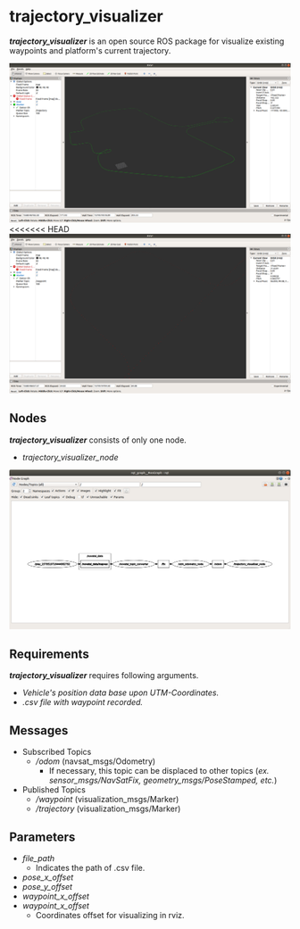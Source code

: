 # trajectory_visualizer
***trajectory_visualizer*** is an open source ROS package for visualize existing waypoints and platform's current trajectory.

<img src="imgs/trajectory.png" width="712pix" />
<<<<<<< HEAD

<img src="imgs/waypoints.png" width="712pix" />

## Nodes
***trajectory_visualizer*** consists of only one node.

- *trajectory_visualizer_node*

<img src="imgs/rqt_graph.png" width="712pix" />

## Requirements
***trajectory_visualizer*** requires following arguments.

- *Vehicle's position data base upon UTM-Coordinates.*
- *.csv file with waypoint recorded.*

## Messages
- Subscribed Topics
  - */odom* (navsat_msgs/Odometry)
    - If necessary, this topic can be displaced to other topics (*ex. sensor_msgs/NavSatFix, geometry_msgs/PoseStamped, etc.*) 
- Published Topics
  - */waypoint* (visualization_msgs/Marker)
  - */trajectory* (visualization_msgs/Marker)

## Parameters
- *file_path*
  - Indicates the path of .csv file.
- *pose_x_offset*
- *pose_y_offset*
- *waypoint_x_offset*
- *waypoint_x_offset*
  - Coordinates offset for visualizing in rviz.
